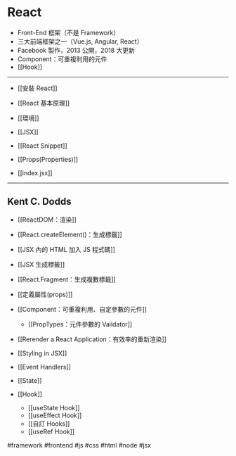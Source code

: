 # React
- Front-End 框架（不是 Framework） 
- 三大前端框架之一（Vue.js, Angular, React）
-  Facebook 製作，2013 公開，2018 大更新
- Component：可重複利用的元件
- [[Hook]]

---

- [[安裝 React]]
- [[React 基本原理]]
- [[環境]]
- [[JSX]]
- [[React Snippet]]
- [[Props(Properties)]]

- [[index.jsx]]

---

## Kent C. Dodds
- [[ReactDOM：渲染]]
- [[React.createElement()：生成標籤]]
- [[JSX 內的 HTML 加入 JS 程式碼]]
- [[JSX 生成標籤]]
- [[React.Fragment：生成複數標籤]]
- [[定義屬性(props)]]
- [[Component：可重複利用、自定參數的元件]]
	- [[PropTypes：元件參數的 Vaildator]]
- [[Rerender a React Application：有效率的重新渲染]]
- [[Styling in JSX]]

- [[Event Handlers]]

- [[State]]
- [[Hook]]
	- [[useState Hook]]
	- [[useEffect Hook]]
	- [[自訂 Hooks]]
	- [[useRef Hook]]

#framework #frontend #js #css #html #node #jsx